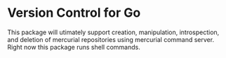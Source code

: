 # Version Control for Go

This package will utimately support creation, manipulation, introspection,
and deletion of mercurial repositories using mercurial command server.
Right now this package runs shell commands.
